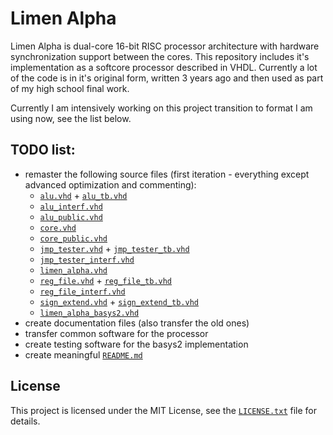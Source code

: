 # Limen Alpha

Limen Alpha is dual-core 16-bit RISC processor architecture with hardware synchronization support between the cores. This repository includes it's implementation as a softcore processor described in VHDL. Currently a lot of the code is in it's original form, written 3 years ago and then used as part of my high school final work.

Currently I am intensively working on this project transition to format I am using now, see the list below.

## TODO list:
* remaster the following source files (first iteration - everything except advanced optimization and commenting):
  * [`alu.vhd`](src/alu.vhd) + [`alu_tb.vhd`](src/alu_tb.vhd)
  * [`alu_interf.vhd`](src/alu_interf.vhd)
  * [`alu_public.vhd`](src/alu_public.vhd)
  * [`core.vhd`](src/core.vhd)
  * [`core_public.vhd`](src/core_public.vhd)
  * [`jmp_tester.vhd`](src/jmp_tester.vhd) + [`jmp_tester_tb.vhd`](src/jmp_tester_tb.vhd)
  * [`jmp_tester_interf.vhd`](src/jmp_tester_interf.vhd)
  * [`limen_alpha.vhd`](src/limen_alpha.vhd)
  * [`reg_file.vhd`](src/reg_file.vhd) + [`reg_file_tb.vhd`](src/reg_file_tb.vhd)
  * [`reg_file_interf.vhd`](src/reg_file_interf.vhd)
  * [`sign_extend.vhd`](src/sign_extend.vhd) + [`sign_extend_tb.vhd`](src/sign_extend_tb.vhd)
  * [`limen_alpha_basys2.vhd`](impl/basys2/src/limen_alpha_basys2.vhd)
* create documentation files (also transfer the old ones)
* transfer common software for the processor
* create testing software for the basys2 implementation
* create meaningful [`README.md`](README.md)

## License

This project is licensed under the MIT License, see the [`LICENSE.txt`](LICENSE.txt) file for details.
